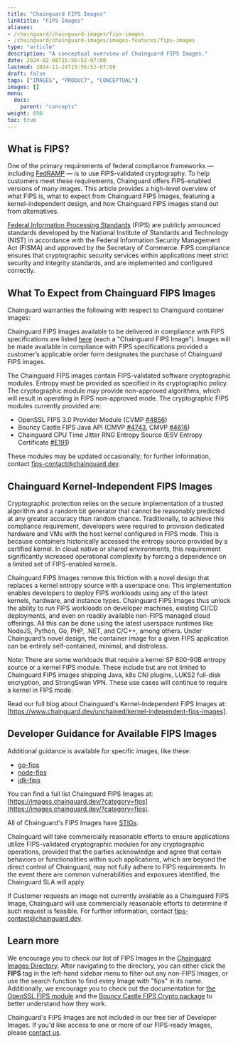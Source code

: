 ```yaml
---
title: "Chainguard FIPS Images"
linktitle: "FIPS Images"
aliases: 
- /chainguard/chainguard-images/fips-images
- /chainguard/chainguard-images/images-features/fips-images
type: "article"
description: "A conceptual overview of Chainguard FIPS Images."
date: 2024-02-08T15:56:52-07:00
lastmod: 2024-11-24T15:56:52-07:00
draft: false
tags: ["IMAGES", "PRODUCT", "CONCEPTUAL"]
images: []
menu:
  docs:
    parent: "concepts"
weight: 050
toc: true
---
```


## What is FIPS? 

One of the primary requirements of federal compliance frameworks — including [FedRAMP](https://www.fedramp.gov/program-basics/) — is to use FIPS-validated cryptography. To help customers meet these requirements, Chainguard offers FIPS-enabled versions of many images. This article provides a high-level overview of what FIPS is, what to expect from Chainguard FIPS Images, featuring a kernel-independent design, and how Chainguard FIPS images stand out from alternatives.

[Federal Information Processing Standards](https://www.nist.gov/itl/publications-0/federal-information-processing-standards-fips) (FIPS) are publicly announced standards developed by the National Institute of Standards and Technology (NIST) in accordance with the Federal Information Security Management Act (FISMA) and approved by the Secretary of Commerce. FIPS compliance ensures that cryptographic security services within applications meet strict security and integrity standards, and are implemented and configured correctly.

## What To Expect from Chainguard FIPS Images

‍Chainguard warranties the following with respect to Chainguard container images:

Chainguard FIPS Images available to be delivered in compliance with FIPS specifications are listed [here](https://images.chainguard.dev/?category=fips)  (each a "Chainguard FIPS Image"). Images will be made available in compliance with FIPS specifications provided a customer’s applicable order form designates the purchase of Chainguard FIPS images.

The Chainguard FIPS images contain FIPS-validated software cryptographic modules. Entropy must be provided as specified in its cryptographic policy. The cryptographic module may provide non-approved algorithms, which will result in operating in FIPS non-approved mode. The cryptographic FIPS modules currently provided are:

- OpenSSL FIPS 3.0 Provider Module (CVMP [#4856](https://csrc.nist.gov/projects/cryptographic-module-validation-program/certificate/4856))
- Bouncy Castle FIPS Java API (CMVP [#4743](https://csrc.nist.gov/projects/cryptographic-module-validation-program/certificate/4743), CMVP [#4616](https://csrc.nist.gov/projects/cryptographic-module-validation-program/certificate/4616))
- Chainguard CPU Time Jitter RNG Entropy Source (ESV Entropy Certificate [#E191](https://csrc.nist.gov/projects/cryptographic-module-validation-program/entropy-validations/certificate/191))

These modules may be updated occasionally; for further information, contact <fips-contact@chainguard.dev>.

## Chainguard Kernel-Independent FIPS Images

Cryptographic protection relies on the secure implementation of a trusted algorithm and a random bit generator that cannot be reasonably predicted at any greater accuracy than random chance. Traditionally, to achieve this compliance requirement, developers were required to provision dedicated hardware and VMs with the host kernel configured in FIPS mode. This is because containers historically accessed the entropy source provided by a certified kernel. In cloud native or shared environments, this requirement significantly increased operational complexity by forcing a dependence on a limited set of FIPS-enabled kernels. 

Chainguard FIPS Images remove this friction with a novel design that replaces a kernel entropy source with a userspace one. This implementation enables developers to deploy FIPS workloads using any of the latest kernels, hardware, and instance types. Chainguard FIPS Images thus unlock the ability to run FIPS workloads on developer machines, existing CI/CD deployments, and even on readily available non-FIPS managed cloud offerings. All this can be done using the latest userspace runtimes like NodeJS, Python, Go, PHP, .NET, and C/C++, among others. Under Chainguard’s novel design, the container image for a given FIPS application can be entirely self-contained, minimal, and distroless.

Note: There are some workloads that require a kernel SP 800-90B entropy source or a kernel FIPS module. These include but are not limited to Chainguard FIPS images shipping Java, k8s CNI plugins, LUKS2 full-disk encryption, and StrongSwan VPN. These use cases will continue to require a kernel in FIPS mode.

Read our full blog about Chainguard's Kernel-Independent FIPS Images at: [https://www.chainguard.dev/unchained/kernel-independent-fips-images].

## Developer Guidance for Available FIPS Images

Additional guidance is available for specific images, like these:

- [go-fips](https://images.chainguard.dev/directory/image/go-fips/overview)
- [node-fips](https://images.chainguard.dev/directory/image/node-fips/overview)
- [jdk-fips](https://images.chainguard.dev/directory/image/jdk-fips/overview)

You can find a full list Chainguard FIPS Images at: [https://images.chainguard.dev/?category=fips](https://images.chainguard.dev/?category=fips).

All of Chainguard's FIPS Images have [STIGs](/chainguard/chainguard-images/working-with-images/image-stigs/).

‍Chainguard will take commercially reasonable efforts to ensure applications utilize FIPS-validated cryptographic modules for any cryptographic operations, provided that the parties acknowledge and agree that certain behaviors or functionalities within such applications, which are beyond the direct control of Chainguard, may not fully adhere to FIPS requirements. In the event there are common vulnerabilities and exposures identified, the Chainguard SLA will apply.

‍If Customer requests an image not currently available as a Chainguard FIPS Image, Chainguard will use commercially reasonable efforts to determine if such request is feasible. For further information, contact <fips-contact@chainguard.dev>.

## Learn more

We encourage you to check our list of FIPS Images in the [Chainguard Images Directory](https://images.chainguard.dev/). After navigating to the directory, you can either click the **FIPS** tag in the left-hand sidebar menu to filter out any non-FIPS Images, or use the search function to find every Image with "fips" in its name. Additionally, we encourage you to check out the documentation for [the OpenSSL FIPS module](https://www.openssl.org/docs/manmaster/man7/fips_module.html) and the [Bouncy Castle FIPS Crypto package](https://www.bouncycastle.org/about/bouncy-castle-fips-faq/) to better understand how they work.

Chainguard's FIPS Images are not included in our free tier of Developer Images. If you'd like access to one or more of our FIPS-ready Images, please [contact us](https://www.chainguard.dev/contact?utm_source=docs).
